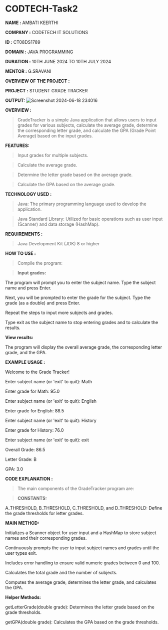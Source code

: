 # CODTECH-Task2
**NAME :** AMBATI KEERTHI

**COMPANY :** CODETECH IT SOLUTIONS

**ID :** CT08DS1789

**DOMAIN :** JAVA PROGRAMMING

**DURATION :** 10TH JUNE 2024 TO 10TH JULY 2024

**MENTOR :** G.SRAVANI

**OVERVIEW OF THE PROJECT :**

**PROJECT :** STUDENT GRADE TRACKER

**OUTPUT:**
![Screenshot 2024-06-18 234016](https://github.com/keerthi-ambati/CODETECH-Task2/assets/139665917/4744eb7d-16ed-40c7-a436-2e770d672477)

**OVERVIEW :**

>GradeTracker is a simple Java application that allows users to input grades for various subjects, calculate the average grade, determine the corresponding letter grade, and calculate the GPA (Grade Point Average) based on the input grades.

**FEATURES:**

>Input grades for multiple subjects.

>Calculate the average grade.

>Determine the letter grade based on the average grade.

>Calculate the GPA based on the average grade.


**TECHNOLOGY USED :**

>Java: The primary programming language used to develop the application.

>Java Standard Library: Utilized for basic operations such as user input (Scanner) and data storage (HashMap).

**REQUIREMENTS :**

>Java Development Kit (JDK) 8 or higher

**HOW TO USE :**

>Compile the program:

>**Input grades:**

The program will prompt you to enter the subject name. Type the subject name and press Enter.

Next, you will be prompted to enter the grade for the subject. Type the grade (as a double) and press Enter. 

Repeat the steps to input more subjects and grades.

Type exit as the subject name to stop entering grades and to calculate the results.

**View results:**

The program will display the overall average grade, the corresponding letter grade, and the GPA.

**EXAMPLE USAGE :**

Welcome to the Grade Tracker!

Enter subject name (or 'exit' to quit): Math

Enter grade for Math: 95.0

Enter subject name (or 'exit' to quit): English

Enter grade for English: 88.5

Enter subject name (or 'exit' to quit): History

Enter grade for History: 76.0

Enter subject name (or 'exit' to quit): exit


Overall Grade: 86.5

Letter Grade: B

GPA: 3.0

**CODE EXPLANATION :**

>The main components of the GradeTracker program are:

>**CONSTANTS:**

A_THRESHOLD, B_THRESHOLD, C_THRESHOLD, and D_THRESHOLD: Define the grade thresholds for letter grades.

**MAIN METHOD:**

Initializes a Scanner object for user input and a HashMap to store subject names and their corresponding grades.

Continuously prompts the user to input subject names and grades until the user types exit.

Includes error handling to ensure valid numeric grades between 0 and 100.

Calculates the total grade and the number of subjects.

Computes the average grade, determines the letter grade, and calculates the GPA.

**Helper Methods:**

getLetterGrade(double grade): Determines the letter grade based on the grade thresholds.

getGPA(double grade): Calculates the GPA based on the grade thresholds.












